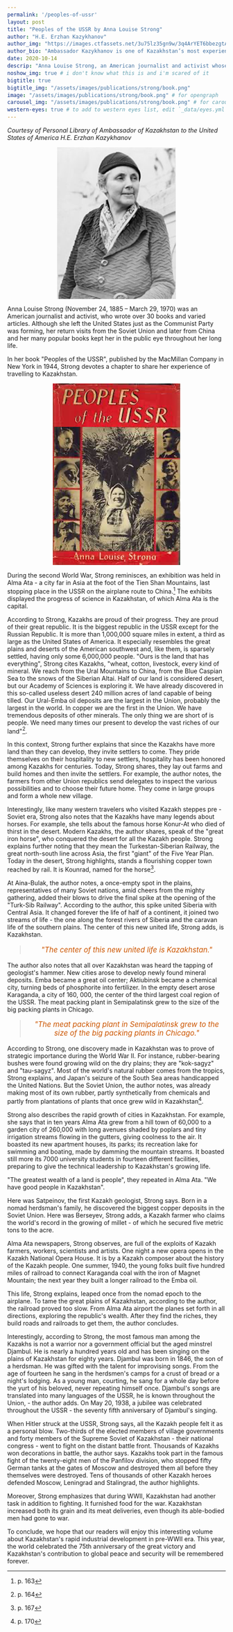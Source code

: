 ```yaml
---
permalink: '/peoples-of-ussr'
layout: post
title: "Peoples of the USSR by Anna Louise Strong"
author: "H.E. Erzhan Kazykhanov"
author_img: "https://images.ctfassets.net/3u75lz35gn9w/3q4ArYET6bbezgtAY4AH1T/33b7a5077aa48a22c62cba01db4f95be/Ambassador_Erzhan_Kazykhanov.jpg"
author_bio: "Ambassador Kazykhanov is one of Kazakhstan’s most experienced diplomats. Prior to his appointment as the Ambassador to the U.S., Ambassador Kazykhanov served as Foreign Minister and Ambassador to the United Kingdom of Great Britain & Northern Ireland."
date: 2020-10-14
descrip: "Anna Louise Strong, an American journalist and activist whose reporting on the Soviet Union made history, writes on her travels to Kazakhstan during World War II; her encounters with Kazakhstan's rapidly progressing culture reveal an important part of Kazakh history." # for opengraph and carousel
noshow_img: true # i don't know what this is and i'm scared of it
bigtitle: true
bigtitle_img: "/assets/images/publications/strong/book.png"
image: "/assets/images/publications/strong/book.png" # for opengraph
carousel_img: "/assets/images/publications/strong/book.png" # for carousel
western-eyes: true # to add to western eyes list, edit `_data/eyes.yml`
---
```


<style>
    div.post-inline-img > img {
        height: 100%;
    }

    div.post-inline-img {
        display: inline;
        width: content;
        height: 225px;
    }

    img.portrait {
        height: 350px;
        max-width: 100%;
        margin: 10px auto;
        display: block;
    }

    img.book {
        max-width: 65%;
        margin: 10px auto;
        display: block;
    }

    blockquote {
        text-align: center;
        font-size: 1.2em;
        color: #cc5500;
        font-style: italic;
    }
</style>

*Courtesy of Personal Library of Ambassador of Kazakhstan to the United States of America H.E. Erzhan Kazykhanov*

<img class="portrait" src="/assets/images/publications/strong/strong.png" alt="Anna Louise Strong headshot">

Anna Louise Strong (November 24, 1885 – March 29, 1970) was an American journalist and activist, who wrote over 30 books and varied articles. Although she left the United States just as the Communist Party was forming, her return visits from the Soviet Union and later from China and her many popular books kept her in the public eye throughout her long life.

In her book "Peoples of the USSR", published by the MacMillan Company in New York in 1944, Strong devotes a chapter to share her experience of travelling to Kazakhstan.

<img class="book" src="/assets/images/publications/strong/book.png" alt="Peoples of the USSR book jacket">

During the second World War, Strong reminisces, an exhibition was held in Alma Ata - a city far in Asia at the foot of the Tien Shan Mountains, last stopping place in the USSR on the airplane route to China.[^1] The exhibits displayed the progress of science in Kazakhstan, of which Alma Ata is the capital.

[^1]: p. 163

According to Strong, Kazakhs are proud of their progress. They are proud of their great republic. It is the biggest republic in the USSR except for the Russian Republic. It is more than 1,000,000 square miles in extent, a third as large as the United States of America. It especially resembles the great plains and deserts of the American southwest and, like them, is sparsely settled, having only some 6,000,000 people.
"Ours is the land that has everything",  Strong cites Kazakhs, "wheat, cotton, livestock, every kind of mineral. We reach from the Ural Mountains to China, from the Blue Caspian Sea to the snows of the Siberian Altai. Half of our land is considered desert, but our Academy of Sciences is exploring it. We have already discovered in this so-called useless desert 240 million acres of land capable of being tilled. Our Ural-Emba oil deposits are the largest in the Union, probably the largest in the world. In copper we are the first in the Union. We have tremendous deposits of other minerals. The only thing we are short of is people. We need many times our present to develop the vast riches of our land"[^2].

[^2]: p. 164

In this context, Strong further explains that since the Kazakhs have more land than they can develop, they invite settlers to come. They pride themselves on their hospitality to new settlers, hospitality has been honored among Kazakhs for centuries. Today, Strong shares, they lay out farms and build homes and then invite the settlers. For example,  the author notes, the farmers from other Union republics send delegates to inspect the various possibilities and to choose their future home. They come in large groups and form a whole new village.

Interestingly, like many western travelers who visited Kazakh steppes pre -  Soviet era, Strong also notes that the Kazakhs have many legends about horses. For example, she tells about the famous horse Konur-At who died of thirst in the desert. Modern Kazakhs, the author shares, speak of the "great iron horse", who conquered the desert for all the Kazakh people. Strong explains further noting that they mean the Turkestan-Siberian Railway, the great north-south line across Asia, the first "giant" of the Five Year Plan.  Today in the desert, Strong highlights, stands a flourishing copper town reached by rail. It is Kounrad, named for the horse[^3].

[^3]: p. 167

At Aina-Bulak, the author notes, a once-empty spot in the plains, representatives of many Soviet nations, amid cheers from the mighty gathering, added their blows to drive the final spike at the opening of the "Turk-Sib Railway".  According to the author, this spike united Siberia with Central Asia. It changed forever the life of half of a continent, it joined two streams of life  - the one along the forest rivers of Siberia and the caravan life of the southern plains. The center of this new united life,  Strong adds, is Kazakhstan.

> "The center of this new united life is Kazakhstan."

The author also notes that all over Kazakhstan was heard the tapping of geologist's hammer. New cities arose to develop newly found mineral deposits. Emba became a great oil center; Aktiubinsk became a chemical city, turning beds of phosphorite into fertilizer. In the empty desert arose Karaganda, a city of 160, 000, the center of the third largest coal region of the USSR. The meat packing plant in Semipalatinsk grew to the size of the big packing plants in Chicago.

> "The meat packing plant in Semipalatinsk grew to the size of the big packing plants in Chicago."

According to Strong, one discovery made in Kazakhstan was to prove of strategic importance during the World War II. For instance, rubber-bearing bushes were found growing wild on the dry plains; they are "kok-sagyz" and "tau-sagyz". Most of the world's natural rubber comes from the tropics, Strong explains, and Japan's seizure of the South Sea areas handicapped the United Nations. But the Soviet Union, the author notes, was already making most of its own rubber, partly synthetically from chemicals and partly from plantations of plants that once grew wild in Kazakhstan[^4].

[^4]: p. 170

Strong also describes the rapid growth of cities in Kazakhstan. For example, she says that in ten years Alma Ata grew from a hill town of 60,000 to a garden city of 260,000 with long avenues shaded by poplars and tiny irrigation streams flowing in the gutters, giving coolness to the air. It boasted its new apartment houses, its parks; its recreation lake for swimming and boating, made by damming the mountain streams. It boasted still more its 7000 university students in fourteen different facilities, preparing to give the technical leadership to Kazakhstan's growing life.

"The greatest wealth of a land is people", they repeated in Alma Ata. "We have good people in Kazakhstan".

Here was Satpeinov, the first Kazakh geologist, Strong says. Born in a nomad herdsman's family, he discovered the biggest copper deposits in the Soviet Union. Here was Berseyev, Strong adds, a Kazakh farmer who claims the world's record in the growing of millet - of which he secured five metric tons to the acre.

Alma Ata newspapers, Strong observes, are full of the exploits of Kazakh farmers, workers, scientists and artists. One night a new opera opens in the Kazakh National Opera House. It is by a Kazakh composer about the history of the Kazakh people. One summer, 1940, the young folks built five hundred  miles of railroad to connect Karaganda coal with the iron of Magnet Mountain; the next year they built a longer railroad to the Emba oil.

This life, Strong explains, leaped once from the nomad epoch to the airplane. To tame the great plains of Kazakhstan, according to the author, the railroad proved too slow. From Alma Ata airport the planes set forth in all directions, exploring the republic's wealth. After they find the riches, they build roads and railroads to get them, the author concludes.

Interestingly, according to Strong, the most famous man among the Kazakhs is not a warrior nor a government official but the aged minstrel Djambul. He is nearly a hundred years old and has been singing on the plains of Kazakhstan for eighty years. Djambul was born in 1846, the son of a herdsman. He was gifted with the talent for improvising songs. From the age of fourteen he sang in the herdsmen's camps for a crust of bread or a night's lodging. As a young man, courting, he sang for a whole day before the yurt of his beloved, never repeating himself once. Djambul's songs are translated into many languages of the USSR, he is known throughout the Union, - the author adds. On May 20, 1938, a jubilee was celebrated throughout the USSR - the seventy fifth anniversary of Djambul's singing.

When Hitler struck at the USSR, Strong says, all the Kazakh people felt it as a personal blow. Two-thirds of the elected members of village governments and forty members of the Supreme Soviet of Kazakhstan - their national congress - went to fight on the distant battle front. Thousands of Kazakhs won decorations in battle, the author says. Kazakhs took part in the famous fight of the twenty-eight men of the Panfilov division, who stopped fifty German tanks at the gates of Moscow and destroyed them all before they themselves were destroyed. Tens of thousands of other Kazakh heroes defended Moscow, Leningrad and Stalingrad, the author highlights.

Moreover, Strong emphasizes that during WWII, Kazakhstan had another task in addition to fighting. It furnished food for the war. Kazakhstan increased both its grain and its meat deliveries, even though its able-bodied men had gone to war.

To conclude, we hope that our readers will enjoy this interesting volume about Kazakhstan's rapid industrial development in pre-WWII era. This year, the world celebrated the 75th anniversary of the great victory and Kazakhstan's contribution to global peace and security will be remembered forever.